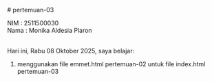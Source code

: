 # pertemuan-03

NIM : 2511500030<br>
Nama : Monika Aldesia Plaron <br><br>

Hari ini, Rabu 08 Oktober 2025, saya belajar:
<ol>
    <li>menggunakan file emmet.html pertemuan-02 untuk file index.html pertemuan-03</li>
</ol>


